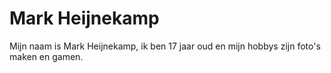 # Mark Heijnekamp

Mijn naam is Mark Heijnekamp, ik ben 17 jaar oud en mijn hobbys zijn foto's maken en gamen.
